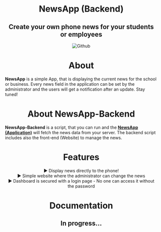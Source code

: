 <div align="center">

# NewsApp (Backend)
## Create your own phone news for your students or employees

![Github](https://img.shields.io/badge/Made%20with-Love-%23fc03f4?style=for-the-badge)

# About
</div>

__NewsApp__ is a simple App, that is displaying the current news for the school or business. Every news field in 
the application can be set by the administrator and the users will get a notification after an update. Stay tuned!

<div align="center">

# About NewsApp-Backend

</div>

__NewsApp-Backend__ is a script, that you can run and the 
__[NewsApp (Application)](https://github.com/Ufinator/NewsApp)__ will fetch the news data from your server. 
The backend script includes also the front-end (Website) to manage the news.

<div align="center">

# Features
▶ Display news directly to the phone! <br>
▶ Simple website where the administrator can change the news <br>
▶ Dashboard is secured with a login page - No one can access it without the password <br>

# Documentation
## In progress...

</div>
